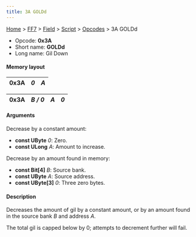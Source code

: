 ```yaml
---
title: 3A GOLDd
---
```


[Home](Main%20Page.md) > [FF7](FF7.md) > [Field](FF7/Field.md) > [Script](FF7/Field/Script.md) > [Opcodes](FF7/Field/Script/Opcodes.md) > 3A GOLDd

-   Opcode: **0x3A**
-   Short name: **GOLDd**
-   Long name: Gil Down

#### Memory layout

| 0x3A | *0* | *A* |
|------|-----|-----|

| 0x3A | *B / 0* | *A* | *0* |
|------|---------|-----|-----|

#### Arguments

Decrease by a constant amount:

-   **const UByte** *0*: Zero.
-   **const ULong** *A*: Amount to increase.

Decrease by an amount found in memory:

-   **const Bit\[4\]** *B*: Source bank.
-   **const UByte** *A*: Source address.
-   **const UByte\[3\]** *0*: Three zero bytes.

#### Description

Decreases the amount of gil by a constant amount, or by an amount found
in the source bank *B* and address *A*.

The total gil is capped below by 0; attempts to decrement further will
fail.
